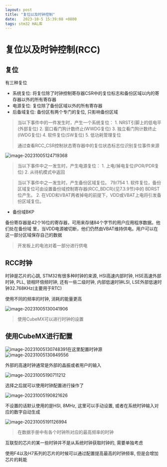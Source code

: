 ```yaml
---
layout: post
title: "复位以及时钟控制" 
date:   2023-10-5 15:39:08 +0800
tags: stm32 HAL库
---
```


# 复位以及时钟控制(RCC)

## 复位

有三种复位

+ 系统复位: 将复位除了时钟控制寄存器CSR中的复位标志和备份区域以内的寄存器以外的所有寄存器
+ 电源复位: 复位除了备份区域以外的所有寄存器
+ 后备域复位: 备份区有两个专门的复位, 只影响备份区域

> 当以下事件中的一件发生时，产生一个系统复位： 1. NRST引脚上的低电平(外部复位)  2. 窗口看门狗计数终止(WWDG复位)  3. 独立看门狗计数终止(IWDG复位)  4. 软件复位(SW复位)  5. 低功耗管理复位
>
> 通过查看RCC_CSR控制状态寄存器中的复位状态标志位识别复位事件来源

![image-20231005124719368](E:\a学习\笔记\img\image-20231005124719368.png)

> 当以下事件中之一发生时，产生电源复位： 1. 上电/掉电复位(POR/PDR复位)  2. 从待机模式中返回

> 当以下事件中之一发生时，产生备份区域复位。 79/754 1. 软件复位，备份区域复位可由设置备份域控制寄存器(RCC_BDCR)(见7.3.9节)中的 BDRST位产生。 2. 在VDD和VBAT两者掉电的前提下，VDD或VBAT上电将引发备份区域复位。

+ 备份域BKP

备份寄存器是42个16位的寄存器，可用来存储84个字节的用户应用程序数据。他们处在备份域 里，当VDD电源被切断，他们仍然由VBAT维持供电。用户可以在这一部分区域保存自己的数据

> 开发板上的电池对着一部分进行供电

## RCC时钟

时钟是芯片的心跳, STM32有很多种时钟的来源, HSI高速内部时钟, HSE高速外部时钟, PLL, 锁相环倍频时钟, 还有一些二级时钟, 内部低速时钟LSI, LSE外部低速时钟32.768KHz(主要用于RTC)

使用不同的频率的时钟, 消耗的能量更高

![image-20231005130041906](E:\a学习\笔记\img\image-20231005130041906.png)

> 使用CubeMX可以进行时钟的设置

## 使用CubeMX进行配置

![image-20231005130748391](E:\a学习\笔记\img\image-20231005130748391.png)在这里配置时钟源![image-20231005130849556](E:\a学习\笔记\img\image-20231005130849556.png)

外部的高速时钟通常是外部的晶振或者用户的输入

![image-20231005190711212](E:\a学习\笔记\img\image-20231005190711212.png)

选择之后就可以使用时钟配置进行操作了

![image-20231005190821626](E:\a学习\笔记\img\image-20231005190821626.png)

不设置的话默认使用的是HSI, 8MHz, 这里可以手动设置, 或者在系统时钟输入对应的数字自动生成

![image-20231005191126994](E:\a学习\笔记\img\image-20231005191126994.png)

> 在数据手册中有各个时钟所对应的最高频率的时钟

互联型的芯片的某一些时钟并不是从系统时钟获取时钟的, 需要单独考虑

使用F4以及H7系列的芯片的时候可以通过配置提高最高的时钟频率, 但是会增加芯片的耗能









